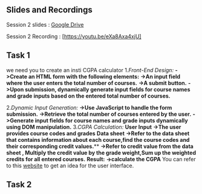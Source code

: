 ## Slides and Recordings  
 Session 2 slides : [Google Drive](https://docs.google.com/presentation/d/10d_h0oOdvc0AnuHcaLk8MXxi1JMLqjry/edit?usp=drivesdk&ouid=110059514171347406036&rtpof=true&sd=true)

 Session 2 Recording : [https://youtu.be/eXa8Axa4xjU]


 ## Task 1

we need you to create an insti CGPA calculator
1.*Front-End Design:*
**->Create an HTML form with the following elements:**
**->An input field where the user enters the total number of courses.**
**->A submit button.**
**->Upon submission, dynamically generate input fields for course names and grade inputs based on the entered total number of courses.**

2.*Dynamic Input Generation:*
**->Use JavaScript to handle the form submission.**
**->Retrieve the total number of courses entered by the user.**
**->Generate input fields for course names and grade inputs dynamically using DOM manipulation.**
3.*CGPA Calculation:*
**User Input**
**->The user provides course codes and grades**
**Data sheet**
**->Refer to the data sheet that contains information about each course,find the course codes and their corresponding credit values.****
**->Refer to credit value from the data sheet , Multiply the credit value by the grade weight,Sum up the weighted credits for all entered courses.**
**Result:**
**->calculate the CGPA**
You can refer to this [website](https://nagasai6.github.io/iit-madras-gpa/) to get an idea for the user interface.
## Task 2

